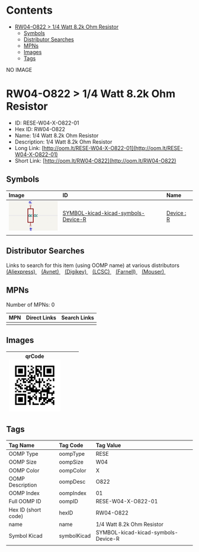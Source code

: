 



Contents
========

* [RW04-O822 > 1/4 Watt 8.2k Ohm Resistor](#rw04-o822--14-watt-82k-ohm-resistor)
	* [Symbols](#symbols)
	* [Distributor Searches](#distributor-searches)
	* [MPNs](#mpns)
	* [Images](#images)
	* [Tags](#tags)
  
NO IMAGE  
# RW04-O822 > 1/4 Watt 8.2k Ohm Resistor

- ID: RESE-W04-X-O822-01
- Hex ID: RW04-O822
- Name: 1/4 Watt 8.2k Ohm Resistor
- Description: 1/4 Watt 8.2k Ohm Resistor
- Long Link: [http://oom.lt/RESE-W04-X-O822-01](http://oom.lt/RESE-W04-X-O822-01)
- Short Link: [http://oom.lt/RW04-O822](http://oom.lt/RW04-O822)

## Symbols
  

|Image|ID|Name|
| :--- | :--- | :--- |
|[![](https://raw.githubusercontent.com/oomlout/oomlout_OOMP_eda_V2/main/SYMBOL/kicad/kicad-symbols/Device/R/image_140.png)](https://github.com/oomlout/oomlout_OOMP_eda_V2/tree/main/SYMBOL/kicad/kicad-symbols/Device/R/)|[SYMBOL-kicad-kicad-symbols-Device-R](https://github.com/oomlout/oomlout_OOMP_eda_V2/tree/main/SYMBOL/kicad/kicad-symbols/Device/R/)|[Device : R](https://github.com/oomlout/oomlout_OOMP_eda_V2/tree/main/SYMBOL/kicad/kicad-symbols/Device/R/)|
||||

## Distributor Searches
  
Links to search for this item (using OOMP name) at various distributors  
[(Aliexpress) ](https://www.aliexpress.com/wholesale?SearchText=11171/4+Watt+8.2k+Ohm+Resistor)&nbsp;&nbsp;&nbsp;[(Avnet) ](https://www.avnet.com/shop/us/search/1/4+Watt+8.2k+Ohm+Resistor)&nbsp;&nbsp;&nbsp;[(Digikey) ](https://www.digikey.co.uk/en/products/result?s=1/4+Watt+8.2k+Ohm+Resistor)&nbsp;&nbsp;&nbsp;[(LCSC) ](https://www.lcsc.com/search?q=1/4+Watt+8.2k+Ohm+Resistor)&nbsp;&nbsp;&nbsp;[(Farnell) ](https://uk.farnell.com/search?st=1/4+Watt+8.2k+Ohm+Resistor)&nbsp;&nbsp;&nbsp;[(Mouser) ](https://www.mouser.com/c/?q=1/4+Watt+8.2k+Ohm+Resistor)&nbsp;&nbsp;&nbsp;
## MPNs
  
Number of MPNs: 0  

|MPN|Direct Links|Search Links|
| :--- | :--- | :--- |
||||

## Images
  

|qrCode<br>[![](https://raw.githubusercontent.com/oomlout/oomlout_OOMP_parts_V2/main/RESE/W04/X/O822/01/qrCode_140.png)](https://github.com/oomlout/oomlout_OOMP_parts_V2/tree/main/RESE/W04/X/O822/01/qrCode.png)||||
| :---: | :---: | :---: | :---: |

## Tags
  

|Tag Name|Tag Code|Tag Value|
| :--- | :--- | :--- |
|OOMP Type|oompType|RESE|
|OOMP Size|oompSize|W04|
|OOMP Color|oompColor|X|
|OOMP Description|oompDesc|O822|
|OOMP Index|oompIndex|01|
|Full OOMP ID|oompID|RESE-W04-X-O822-01|
|Hex ID (short code)|hexID|RW04-O822|
|name|name|1/4 Watt 8.2k Ohm Resistor|
|Symbol Kicad|symbolKicad|SYMBOL-kicad-kicad-symbols-Device-R|
||||
